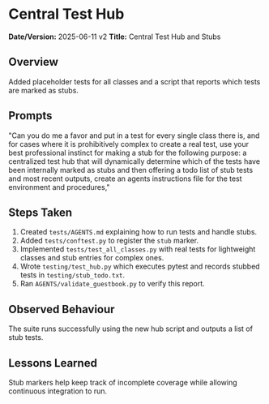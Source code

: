 # Central Test Hub

**Date/Version:** 2025-06-11 v2
**Title:** Central Test Hub and Stubs

## Overview
Added placeholder tests for all classes and a script that reports which tests are marked as stubs.

## Prompts
"Can you do me a favor and put in a test for every single class there is, and for cases where it is prohibitively complex to create a real test, use your best professional instinct for making a stub for the following purpose: a centralized test hub that will dynamically determine which of the tests have been internally marked as stubs and then offering a todo list of stub tests and most recent outputs, create an agents instructions file for the test environment and procedures,"

## Steps Taken
1. Created `tests/AGENTS.md` explaining how to run tests and handle stubs.
2. Added `tests/conftest.py` to register the `stub` marker.
3. Implemented `tests/test_all_classes.py` with real tests for lightweight classes and stub entries for complex ones.
4. Wrote `testing/test_hub.py` which executes pytest and records stubbed tests in `testing/stub_todo.txt`.
5. Ran `AGENTS/validate_guestbook.py` to verify this report.

## Observed Behaviour
The suite runs successfully using the new hub script and outputs a list of stub tests.

## Lessons Learned
Stub markers help keep track of incomplete coverage while allowing continuous integration to run.
